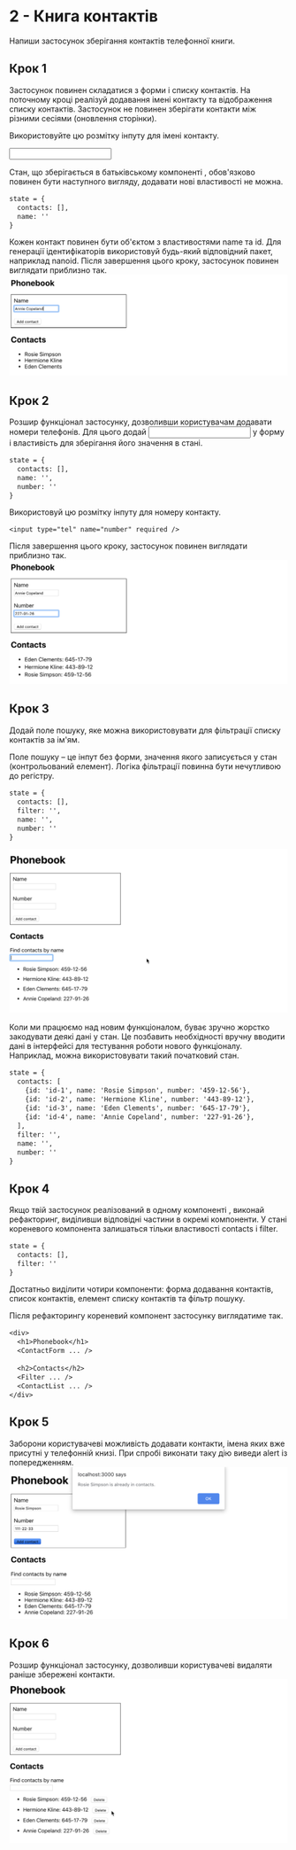 # 2 - Книга контактів

Напиши застосунок зберігання контактів телефонної книги.

## Крок 1

Застосунок повинен складатися з форми і списку контактів. На поточному кроці реалізуй додавання імені контакту та відображення списку контактів. Застосунок не повинен зберігати контакти між різними сесіями (оновлення сторінки).

Використовуйте цю розмітку інпуту для імені контакту.

<input type="text" name="name" required />

Стан, що зберігається в батьківському компоненті <App>, обов'язково повинен бути наступного вигляду, додавати нові властивості не можна.

    state = {
      contacts: [],
      name: ''
    }

Кожен контакт повинен бути об'єктом з властивостями name та id. Для генерації ідентифікаторів використовуй будь-який відповідний пакет, наприклад nanoid. Після завершення цього кроку, застосунок повинен виглядати приблизно так.
![alt text](image.png)

## Крок 2

Розшир функціонал застосунку, дозволивши користувачам додавати номери телефонів. Для цього додай <input type="tel"> у форму і властивість для зберігання його значення в стані.

    state = {
      contacts: [],
      name: '',
      number: ''
    }

Використовуй цю розмітку інпуту для номеру контакту.

    <input type="tel" name="number" required />

Після завершення цього кроку, застосунок повинен виглядати приблизно так.
![alt text](image-1.png)

## Крок 3

Додай поле пошуку, яке можна використовувати для фільтрації списку контактів за ім'ям.

Поле пошуку – це інпут без форми, значення якого записується у стан (контрольований елемент).
Логіка фільтрації повинна бути нечутливою до регістру.

    state = {
      contacts: [],
      filter: '',
      name: '',
      number: ''
    }

![alt text](step-3.gif)

Коли ми працюємо над новим функціоналом, буває зручно жорстко закодувати деякі дані у стан. Це позбавить необхідності вручну вводити дані в інтерфейсі для тестування роботи нового функціоналу. Наприклад, можна використовувати такий початковий стан.

    state = {
      contacts: [
        {id: 'id-1', name: 'Rosie Simpson', number: '459-12-56'},
        {id: 'id-2', name: 'Hermione Kline', number: '443-89-12'},
        {id: 'id-3', name: 'Eden Clements', number: '645-17-79'},
        {id: 'id-4', name: 'Annie Copeland', number: '227-91-26'},
      ],
      filter: '',
      name: '',
      number: ''
    }

## Крок 4

Якщо твій застосунок реалізований в одному компоненті <App>, виконай рефакторинг, виділивши відповідні частини в окремі компоненти. У стані кореневого компонента <App> залишаться тільки властивості contacts і filter.

    state = {
      contacts: [],
      filter: ''
    }

Достатньо виділити чотири компоненти: форма додавання контактів, список контактів, елемент списку контактів та фільтр пошуку.

Після рефакторингу кореневий компонент застосунку виглядатиме так.

    <div>
      <h1>Phonebook</h1>
      <ContactForm ... />

      <h2>Contacts</h2>
      <Filter ... />
      <ContactList ... />
    </div>

## Крок 5

Заборони користувачеві можливість додавати контакти, імена яких вже присутні у телефонній книзі. При спробі виконати таку дію виведи alert із попередженням.
![alt text](image-2.png)

## Крок 6

Розшир функціонал застосунку, дозволивши користувачеві видаляти раніше збережені контакти.
![alt text](step-6.gif)
